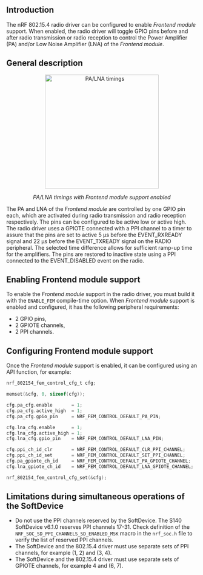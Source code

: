## Introduction

The nRF 802.15.4 radio driver can be configured to enable _Frontend module_ support. When enabled, the radio driver will toggle GPIO pins before and after radio transmission or radio reception to control the Power Amplifier (PA) and/or Low Noise Amplifier (LNA) of the _Frontend module_.

## General description

<p align="center">
  <img height="300" src="https://raw.githubusercontent.com/wiki/NordicSemiconductor/nRF-IEEE-802.15.4-radio-driver/img/fem-chart.png" alt="PA/LNA timings">
</p>
<p align="center">
<em>PA/LNA timings with Frontend module support enabled</em>
</p>

The PA and LNA of the _Frontend module_ are controlled by one GPIO pin each, which are activated during radio transmission and radio reception respectively. The pins can be configured to be active low or active high. The radio driver uses a GPIOTE connected with a PPI channel to a timer to assure that the pins are set to active 5 μs before the EVENT_RXREADY signal and 22 μs before the EVENT_TXREADY signal on the RADIO peripheral. The selected time difference allows for sufficient ramp-up time for the amplifiers. The pins are restored to inactive state using a PPI connected to the EVENT_DISABLED event on the radio.

## Enabling Frontend module support

To enable the _Frontend module_ support in the radio driver, you must build it with the `ENABLE_FEM` compile-time option. When _Frontend module_ support is enabled and configured, it has the following peripheral requirements:
 * 2 GPIO pins,
 * 2 GPIOTE channels,
 * 2 PPI channels.

## Configuring Frontend module support

Once the _Frontend module_ support is enabled, it can be configured using an API function, for example:
```c
nrf_802154_fem_control_cfg_t cfg;

memset(&cfg, 0, sizeof(cfg));

cfg.pa_cfg.enable       = 1;
cfg.pa_cfg.active_high  = 1;
cfg.pa_cfg.gpio_pin     = NRF_FEM_CONTROL_DEFAULT_PA_PIN;

cfg.lna_cfg.enable      = 1;
cfg.lna_cfg.active_high = 1;
cfg.lna_cfg.gpio_pin    = NRF_FEM_CONTROL_DEFAULT_LNA_PIN;

cfg.ppi_ch_id_clr       = NRF_FEM_CONTROL_DEFAULT_CLR_PPI_CHANNEL;
cfg.ppi_ch_id_set       = NRF_FEM_CONTROL_DEFAULT_SET_PPI_CHANNEL;
cfg.pa_gpiote_ch_id     = NRF_FEM_CONTROL_DEFAULT_PA_GPIOTE_CHANNEL;
cfg.lna_gpiote_ch_id    = NRF_FEM_CONTROL_DEFAULT_LNA_GPIOTE_CHANNEL;

nrf_802154_fem_control_cfg_set(&cfg);
```

## Limitations during simultaneous operations of the SoftDevice
* Do not use the PPI channels reserved by the SoftDevice. The S140 SoftDevice v6.1.0 reserves PPI channels 17-31. Check definition of the `NRF_SOC_SD_PPI_CHANNELS_SD_ENABLED_MSK` macro in the `nrf_soc.h` file to verify the list of reserved PPI channels.
* The SoftDevice and the 802.15.4 driver must use separate sets of PPI channels, for example (1, 2) and (3, 4).
* The SoftDevice and the 802.15.4 driver must use separate sets of GPIOTE channels, for example 4 and (6, 7).
